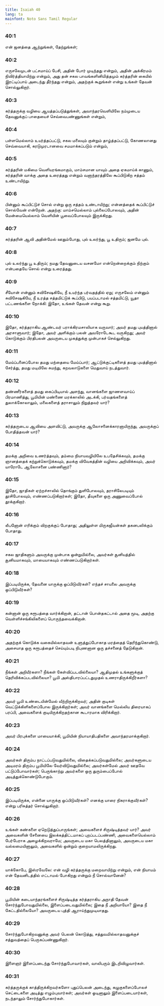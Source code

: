 ```yaml
---
title: Isaiah 40
lang: ta
mainfont: Noto Sans Tamil Regular
---
```


###  40:1

என் ஜனத்தை ஆற்றுங்கள், தேற்றுங்கள்;

###  40:2

எருசலேமுடன் பட்சமாய்ப் பேசி, அதின் போர் முடிந்தது என்றும், அதின் அக்கிரமம் நிவிர்த்தியாயிற்று என்றும், அது தன் சகல பாவங்களினிமித்தமும் கர்த்தரின் கையில் இரட்டிப்பாய் அடைந்து தீர்ந்தது என்றும், அதற்குக் கூறுங்கள் என்று உங்கள் தேவன் சொல்லுகிறார்.

###  40:3

கர்த்தருக்கு வழியை ஆயத்தப்படுத்துங்கள், அவாந்தரவெளியிலே நம்முடைய தேவனுக்குப் பாதையைச் செவ்வைபண்ணுங்கள் என்றும்,

###  40:4

பள்ளமெல்லாம் உயர்த்தப்பட்டு, சகல மலையும் குன்றும் தாழ்த்தப்பட்டு, கோணலானது செவ்வையாகி, கரடுமுரடானவை சமமாக்கப்படும் என்றும்,

###  40:5

கர்த்தரின் மகிமை வெளியரங்கமாகும், மாம்சமான யாவும் அதை ஏகமாய்க் காணும், கர்த்தரின் வாக்கு அதை உரைத்தது என்றும் வனாந்தரத்திலே கூப்பிடுகிற சத்தம் உண்டாயிற்று.

###  40:6

பின்னும் கூப்பிட்டுச் சொல் என்று ஒரு சத்தம் உண்டாயிற்று; என்னத்தைக் கூப்பிட்டுச் சொல்வேன் என்றேன். அதற்கு: மாம்சமெல்லாம் புல்லைப்போலவும், அதின் மேன்மையெல்லாம் வெளியின் பூவைப்போலவும் இருக்கிறது.

###  40:7

கர்த்தரின் ஆவி அதின்மேல் ஊதும்போது, புல் உலர்ந்து, பூ உதிரும்; ஜனமே புல்.

###  40:8

புல் உலர்ந்து பூ உதிரும்; நமது தேவனுடைய வசனமோ என்றென்றைக்கும் நிற்கும் என்பதையே சொல் என்று உரைத்தது.

###  40:9

சீயோன் என்னும் சுவிசேஷகியே, நீ உயர்ந்த பர்வதத்தில் ஏறு; எருசலேம் என்னும் சுவிசேஷகியே, நீ உரத்த சத்தமிட்டுக் கூப்பிடு, பயப்படாமல் சத்தமிட்டு, யூதா பட்டணங்களை நோக்கி: இதோ, உங்கள் தேவன் என்று கூறு.

###  40:10

இதோ, கர்த்தராகிய ஆண்டவர் பராக்கிரமசாலியாக வருவார்; அவர் தமது புயத்தினால் அரசாளுவார்; இதோ, அவர் அளிக்கும் பலன் அவரோடேகூட வருகிறது; அவர் கொடுக்கும் பிரதிபலன் அவருடைய முகத்துக்கு முன்பாகச் செல்லுகிறது.

###  40:11

மேய்ப்பனைப்போல தமது மந்தையை மேய்ப்பார்; ஆட்டுக்குட்டிகளைத் தமது புயத்தினால் சேர்த்து, தமது மடியிலே சுமந்து, கறவலாடுகளை மெதுவாய் நடத்துவார்.

###  40:12

தண்ணீர்களைத் தமது கைப்பிடியால் அளந்து, வானங்களை ஜாணளவாய்ப் பிரமாணித்து, பூமியின் மண்ணை மரக்காலில் அடக்கி, பர்வதங்களைத் துலாக்கோலாலும், மலைகளைத் தராசாலும் நிறுத்தவர் யார்?

###  40:13

கர்த்தருடைய ஆவியை அளவிட்டு, அவருக்கு ஆலோசனைக்காரனாயிருந்து, அவருக்குப் போதித்தவன் யார்?

###  40:14

தமக்கு அறிவை உணர்த்தவும், தம்மை நியாயவழியிலே உபதேசிக்கவும், தமக்கு ஞானத்தைக் கற்றுக்கொடுக்கவும், தமக்கு விவேகத்தின் வழியை அறிவிக்கவும், அவர் யாரோடே ஆலோசனை பண்ணினார்?

###  40:15

இதோ, ஜாதிகள் ஏற்றச்சாலில் தொங்கும் துளிபோலவும், தராசிலேபடியும் தூசிபோலவும், எண்ணப்படுகிறார்கள்; இதோ, தீவுகளை ஒரு அணுவைப்போல் தூக்குகிறார்.

###  40:16

லீபனோன் எரிக்கும் விறகுக்குப் போதாது; அதிலுள்ள மிருகஜீவன்கள் தகனபலிக்கும் போதாது.

###  40:17

சகல ஜாதிகளும் அவருக்கு முன்பாக ஒன்றுமில்லை, அவர்கள் சூனியத்தில் சூனியமாகவும், மாயையாகவும் எண்ணப்படுகிறார்கள்.

###  40:18

இப்படியிருக்க, தேவனை யாருக்கு ஒப்பிடுவீர்கள்? எந்தச் சாயலை அவருக்கு ஒப்பிடுவீர்கள்?

###  40:19

கன்னான் ஒரு சுரூபத்தை வார்க்கிறான், தட்டான் பொன்தகட்டால் அதை மூடி, அதற்கு வெள்ளிச்சங்கிலிகளைப் பொருந்தவைக்கிறான்.

###  40:20

அதற்குக் கொடுக்க வகையில்லாதவன் உளுத்துப்போகாத மரத்தைத் தெரிந்துகொண்டு, அசையாத ஒரு சுரூபத்தைச் செய்யும்படி நிபுணனான ஒரு தச்சனைத் தேடுகிறான்.

###  40:21

நீங்கள் அறியீர்களா? நீங்கள் கேள்விப்படவில்லையா? ஆதிமுதல் உங்களுக்குத் தெரிவிக்கப்படவில்லையா? பூமி அஸ்திபாரப்பட்டதுமுதல் உணராதிருக்கிறீர்களா?

###  40:22

அவர் பூமி உண்டையின்மேல் வீற்றிருக்கிறவர்; அதின் குடிகள் வெட்டுக்கிளிகளைப்போல இருக்கிறார்கள்; அவர் வானங்களை மெல்லிய திரையாகப் பரப்பி, அவைகளைக் குடியிருக்கிறதற்கான கூடாரமாக விரிக்கிறார்.

###  40:23

அவர் பிரபுக்களை மாயையாக்கி, பூமியின் நியாயாதிபதிகளை அவாந்தரமாக்குகிறார்.

###  40:24

அவர்கள் திரும்ப நாட்டப்படுவதுமில்லை, விதைக்கப்படுவதுமில்லை; அவர்களுடைய அடிமரம் திரும்ப பூமியிலே வேர்விடுவதுமில்லை; அவர்கள்மேல் அவர் ஊதவே பட்டுப்போவார்கள்; பெருங்காற்று அவர்களை ஒரு துரும்பைப்போல் அடித்துக்கொண்டுபோகும்.

###  40:25

இப்படியிருக்க, என்னை யாருக்கு ஒப்பிடுவீர்கள்? எனக்கு யாரை நிகராக்குவீர்கள்? என்று பரிசுத்தர் சொல்லுகிறார்.

###  40:26

உங்கள் கண்களை ஏறெடுத்துப்பாருங்கள்; அவைகளைச் சிருஷ்டித்தவர் யார்? அவர் அவைகளின் சேனையை இலக்கத்திட்டமாகப் புறப்படப்பண்ணி, அவைகளையெல்லாம் பேர்பேராக அழைக்கிறவராமே; அவருடைய மகா பெலத்தினாலும், அவருடைய மகா வல்லமையினாலும், அவைகளில் ஒன்றும் குறையாமலிருக்கிறது.

###  40:27

யாக்கோபே, இஸ்ரவேலே: என் வழி கர்த்தருக்கு மறைவாயிற்று என்றும், என் நியாயம் என் தேவனிடத்தில் எட்டாமல் போகிறது என்றும் நீ சொல்வானேன்?

###  40:28

பூமியின் கடையாந்தரங்களைச் சிருஷ்டித்த கர்த்தராகிய அநாதி தேவன் சோர்ந்துபோவதுமில்லை, இளைப்படைவதுமில்லை; இதை நீ அறியாயோ? இதை நீ கேட்டதில்லையோ? அவருடைய புத்தி ஆராய்ந்துமுடியாதது.

###  40:29

சோர்ந்துபோகிறவனுக்கு அவர் பெலன் கொடுத்து, சத்துவமில்லாதவனுக்குச் சத்துவத்தைப் பெருகப்பண்ணுகிறார்.

###  40:30

இளைஞர் இளைப்படைந்து சோர்ந்துபோவார்கள், வாலிபரும் இடறிவிழுவார்கள்.

###  40:31

கர்த்தருக்குக் காத்திருக்கிறவர்களோ புதுப்பெலன் அடைந்து, கழுகுகளைப்போலச் செட்டைகளை அடித்து எழும்புவார்கள்; அவர்கள் ஓடினாலும் இளைப்படையார்கள், நடந்தாலும் சோர்ந்துபோகார்கள்.

